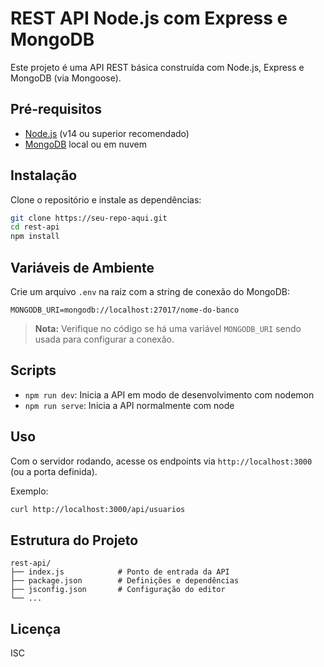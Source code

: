 # REST API Node.js com Express e MongoDB

Este projeto é uma API REST básica construída com Node.js, Express e MongoDB (via Mongoose).

## Pré-requisitos

- [Node.js](https://nodejs.org/) (v14 ou superior recomendado)
- [MongoDB](https://www.mongodb.com/) local ou em nuvem

## Instalação

Clone o repositório e instale as dependências:

```bash
git clone https://seu-repo-aqui.git
cd rest-api
npm install
```

## Variáveis de Ambiente

Crie um arquivo `.env` na raiz com a string de conexão do MongoDB:

```env
MONGODB_URI=mongodb://localhost:27017/nome-do-banco
```

> **Nota:** Verifique no código se há uma variável `MONGODB_URI` sendo usada para configurar a conexão.

## Scripts

- `npm run dev`: Inicia a API em modo de desenvolvimento com nodemon
- `npm run serve`: Inicia a API normalmente com node

## Uso

Com o servidor rodando, acesse os endpoints via `http://localhost:3000` (ou a porta definida).

Exemplo:

```bash
curl http://localhost:3000/api/usuarios
```

## Estrutura do Projeto

```
rest-api/
├── index.js            # Ponto de entrada da API
├── package.json        # Definições e dependências
├── jsconfig.json       # Configuração do editor
└── ...
```

## Licença

ISC
